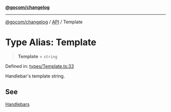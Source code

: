 [**@gocom/changelog**](../README.md)

***

[@gocom/changelog](../README.md) / [API](../Public/API.md) / Template

# Type Alias: Template

> **Template** = `string`

Defined in: [types/Template.ts:33](https://github.com/gocom/changelog/blob/a821a646e6a7d9dede70692258a7056e2e656088/src/types/Template.ts#L33)

Handlebar's template string.

## See

[Handlebars](https://handlebarsjs.com/)
